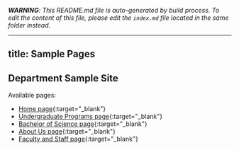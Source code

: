 _**WARNING**: This README.md file is auto-generated by build process. To edit the content of this file, please edit the `index.md` file located in the same folder instead._

---
title: Sample Pages
---


## Department Sample Site

Available pages:
* [Home page](/ndsu-web-template/sample-pages/department/){:target="_blank"}
* [Undergraduate Programs page](/ndsu-web-template/sample-pages/department/degrees/undergraduates/){:target="_blank"}
* [Bachelor of Science page](/ndsu-web-template/sample-pages/department/degrees/undergraduates/bs/){:target="_blank"}
* [About Us page](/ndsu-web-template/sample-pages/department/about-us/){:target="_blank"}
* [Faculty and Staff page](/ndsu-web-template/sample-pages/department/about-us/){:target="_blank"}